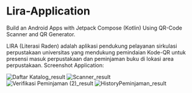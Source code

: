 # Lira-Application
Build an Android Apps with Jetpack Compose (Kotlin) Using QR-Code Scanner and QR Generator.

LIRA (Literasi Raden) adalah aplikasi pendukung pelayanan sirkulasi perpustakaan universitas yang mendukung pemindaian Kode-QR untuk presensi masuk perpustakaan dan peminjaman buku di lokasi area perpustakaan.
Screenshot Application:

![Daftar Katalog_result](https://user-images.githubusercontent.com/36807013/215050869-8de28ee0-a0d7-448e-b6fb-1096cf9ef54a.png) ![Scanner_result](https://user-images.githubusercontent.com/36807013/215050958-92f0e15f-9ae8-4a3f-aab8-92432c4e7694.png) ![Verifikasi Peminjaman (2)_result](https://user-images.githubusercontent.com/36807013/215051176-1cf8a8a8-306e-4f93-91f3-29b7f21b51db.png) ![HistoryPeminjaman_result](https://user-images.githubusercontent.com/36807013/215051901-4ab44a4d-d106-44e7-93ee-6c88da3bdb98.png)

